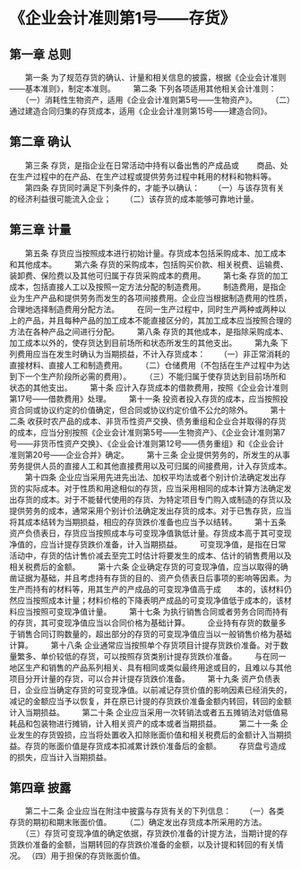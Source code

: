# 《企业会计准则第1号——存货》

## 第一章 总则

　　第一条 为了规范存货的确认、计量和相关信息的披露，根据《企业会计准则——基本准则》，制定本准则。
　　第二条 下列各项适用其他相关会计准则：
　　（一）消耗性生物资产，适用《企业会计准则第5号——生物资产》。
　　（二）通过建造合同归集的存货成本，适用《企业会计准则第15号——建造合同》。

## 第二章 确认

　　第三条 存货，是指企业在日常活动中持有以备出售的产成品或
　　商品、处在生产过程中的在产品、在生产过程或提供劳务过程中耗用的材料和物料等。
　　第四条 存货同时满足下列条件的，才能予以确认：
　　（一）与该存货有关的经济利益很可能流入企业；
　　（二）该存货的成本能够可靠地计量。

## 第三章 计量

　　第五条 存货应当按照成本进行初始计量。存货成本包括采购成本、加工成本和其他成本。
　　第六条 存货的采购成本，包括购买价款、相关税费、运输费、装卸费、保险费以及其他可归属于存货采购成本的费用。
　　第七条 存货的加工成本，包括直接人工以及按照一定方法分配的制造费用。
　　制造费用，是指企业为生产产品和提供劳务而发生的各项间接费用。企业应当根据制造费用的性质，合理地选择制造费用分配方法。
　　在同一生产过程中，同时生产两种或两种以上的产品，并且每种产品的加工成本不能直接区分的，其加工成本应当按照合理的方法在各种产品之间进行分配。
　　第八条 存货的其他成本，是指除采购成本、加工成本以外的，使存货达到目前场所和状态所发生的其他支出。
　　第九条 下列费用应当在发生时确认为当期损益，不计入存货成本：
　　（一）非正常消耗的直接材料、直接人工和制造费用。
　　（二）仓储费用（不包括在生产过程中为达到下一个生产阶段所必需的费用）。
　　（三）不能归属于使存货达到目前场所和状态的其他支出。
　　第十条 应计入存货成本的借款费用，按照《企业会计准则第17号——借款费用》处理。
　　第十一条 投资者投入存货的成本，应当按照投资合同或协议约定的价值确定，但合同或协议约定价值不公允的除外。
　　第十二条 收获时农产品的成本、非货币性资产交换、债务重组和企业合并取得的存货的成本，应当分别按照《企业会计准则第5号——生物资产》、《企业会计准则第7号——非货币性资产交换》、《企业会计准则第12号——债务重组》和《企业会计准则第20号——企业合并》确定。
　　第十三条 企业提供劳务的，所发生的从事劳务提供人员的直接人工和其他直接费用以及可归属的间接费用，计入存货成本。
　　第十四条 企业应当采用先进先出法、加权平均法或者个别计价法确定发出存货的实际成本。对于性质和用途相似的存货，应当采用相同的成本计算方法确定发出存货的成本。对于不能替代使用的存货、为特定项目专门购入或制造的存货以及提供劳务的成本，通常采用个别计价法确定发出存货的成本。对于已售存货，应当将其成本结转为当期损益，相应的存货跌价准备也应当予以结转。
　　第十五条 资产负债表日，存货应当按照成本与可变现净值孰低计量。存货成本高于其可变现净值的，应当计提存货跌价准备，计入当期损益。
　　可变现净值，是指在日常活动中，存货的估计售价减去至完工时估计将要发生的成本、估计的销售费用以及相关税费后的金额。
　　第十六条 企业确定存货的可变现净值，应当以取得的确凿证据为基础，并且考虑持有存货的目的、资产负债表日后事项的影响等因素。为生产而持有的材料等，用其生产的产成品的可变现净值高于成　　本的，该材料仍然应当按照成本计量；材料价格的下降表明产成品的可变现净值低于成本的，该材料应当按照可变现净值计量。
　　第十七条 为执行销售合同或者劳务合同而持有的存货，其可变现净值应当以合同价格为基础计算。
　　企业持有存货的数量多于销售合同订购数量的，超出部分的存货的可变现净值应当以一般销售价格为基础计算。
　　第十八条 企业通常应当按照单个存货项目计提存货跌价准备。对于数量繁多、单价较低的存货，可以按照存货类别计提存货跌价准备。
　　与在同一地区生产和销售的产品系列相关、具有相同或类似最终用途或目的，且难以与其他项目分开计量的存货，可以合并计提存货跌价准备。
　　第十九条 资产负债表日，企业应当确定存货的可变现净值。以前减记存货价值的影响因素已经消失的，减记的金额应当予以恢复，并在原已计提的存货跌价准备金额内转回，转回的金额计入当期损益。
　　第二十条 企业应当采用一次转销法或者五五摊销法对低值易耗品和包装物进行摊销，计入相关资产的成本或者当期损益。
　　第二十一条 企业发生的存货毁损，应当将处置收入扣除账面价值和相关税费后的金额计入当期损益。存货的账面价值是存货成本扣减累计跌价准备后的金额。
　　存货盘亏造成的损失，应当计入当期损益。

## 第四章 披露

　　第二十二条 企业应当在附注中披露与存货有关的下列信息：
　　（一）各类存货的期初和期末账面价值。
　　（二）确定发出存货成本所采用的方法。
　　（三）存货可变现净值的确定依据，存货跌价准备的计提方法，当期计提的存货跌价准备的金额，当期转回的存货跌价准备的金额，以及计提和转回的有关情况。
        （四）用于担保的存货账面价值。